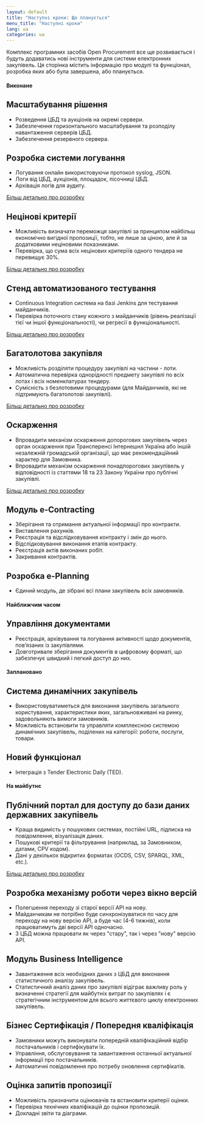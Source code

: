 ```yaml
---
layout: default
title: "Наступні кроки: Що планується"
menu_title: "Наступні кроки"
lang: ua
categories: ua
---
```


Комплекс програмних засобів Open Procurement все ще розвивається і будуть додаватись нові інструменти для системи електронних закупівель. Ця сторінка містить інформацію про модулі та функціонал, розробка яких або була завершена, або планується.

#### Виконане

## Масштабування рішення
* Розведення ЦБД та аукціонів на окремі сервери.
* Забезпечення горизонтального масштабування та розподілу навантаження серверів ЦБД.
* Забезпечення резервного сервера.

## Розробка системи логування
* Логування онлайн використовуючи протокол syslog, JSON.
* Логи від ЦБД, аукціонів, площадок, пісочниці ЦБД.
* Архівація логів для аудиту.

[Більш детально про розробку](http://openprocurement.org/ua/log-server.html)

## Нецінові критерії
* Можливість визначати переможця закупівлі за принципом найбільш економічно вигідної пропозиції, тобто, не лише за ціною, але й за додатковими неціновими показниками.
* Перевірка, що сума всіх нецінових критеріїв одного тендера не перевищує 30%.

[Більш детально про розробку](http://openprocurement.org/ua/nonprice-criteria.html)

## Стенд автоматизованого тестування
* Continuous Integration система на базі Jenkins для тестування майданчиків.
* Перевірка поточного стану кожного з майданчиків (рівень реалізації тієї чи іншої функціональності), чи регресії в функціональності.

[Більш детально про розробку](http://openprocurement.org/ua/test-stand.html)

## Багатолотова закупівля
* Можливість розділяти процедуру закупівлі на частини  - лоти.
* Автоматична перевірка однорідності предмету закупівлі по всіх лотах і всіх номенклатурах тендеру.
* Сумісність з безлотовими процедурами (для Майданчиків, які не підтримують багатолотові закупівлі).

[Більш детально про розробку](http://openprocurement.org/ua/multilots.html)

## Оскарження
* Впровадити механізм оскарження допорогових закупівель через орган оскарження при Трансперенсі Інтернешнл Україна або іншій незалежній громадській організації, що має рекомендаційний характер для Замовника.
* Впровадити механізм оскарження понадпорогових закупівель у відповідності із статтями 18 та 23 Закону України про публічні закупівлі.

[Більш детально про розробку](http://openprocurement.org/ua/complaints.html)

## Модуль e-Contracting 
* Зберігання та отримання актуальної інформації про контракти.
* Виставлення рахунків.
* Реєстрація та відслідковування контракту і змін до нього.
* Відслідковування виконання етапів контракту.
* Реєстрація актів виконаних робіт.
* Закривання контрактів.

## Розробка e-Planning
* Єдиний модуль, де зібрані всі плани закупівель всіх замовників.

#### Найближчим часом

## Управління документами
* Реєстрація, архівування та логування активності щодо документів, пов’язаних із закупівлями.
* Довготривале зберігання документів в цифровому форматі, що забезпечує швидкий і легкий доступ до них.

#### Заплановано

## Система динамічних закупівель
* Використовуватиметься для виконання закупівель загального користування, характеристики яких, загальновживані на ринку, задовольняють вимоги замовників. 
* Можливість встановити та управляти комплексною системою динамічних закупівель, поділених на категорії: роботи, послуги, товари.

## Новий функціонал
* Інтеграція з Tender Electronic Daily (TED).

#### На майбутнє

## Публічний портал для доступу до бази даних державних закупівель 
* Краща видимість у пошукових системах, постійні URL, підписка на повідомлення, візуалізація даних.
* Пошукові критерії та фільтрування (наприклад, за Замовником, датами, CPV кодом).
* Дані у декількох відкритих форматах (OCDS, CSV, SPARQL, XML, etc.).

[Більш детально про розробку](http://openprocurement.org/ua/public-procurement-portal)

## Розробка механізму роботи через вікно версій
* Полегшення переходу зі старої версії API на нову.
* Майданчикам не потрібно буде синхронізуватися по часу для переходу на нову версію API, а буде час (4-6 тижнів), коли працюватимуть дві версії API одночасно.
* З ЦБД можна працювати як через "стару", так і через "нову" версію API.

## Модуль Business Intelligence
* Завантаження всіх необхідних даних з ЦБД для виконання статистичного аналізу закупівель.
* Статистичний аналіз даних про закупівлі відіграє важливу роль у визначенні стратегії для майбутніх витрат по закупівлях і є стратегічним інструментом для всього життєвого циклу електронних закупівель.

## Бізнес Сертифікація / Попередня кваліфікація
* Замовники можуть виконувати попередній кваліфікаційний відбір постачальників і сертифікувати їх.
* Управління, обслуговування та завантаження останньої актуальної інформації про постачальників.
* Автоматичні повідомлення про потребу оновлення сертифікатів.

## Оцінка запитів пропозиції
* Можливість призначити оцінювачів та встановити критерії оцінки.
* Перевірка технічних кваліфікацій до оцінки пропозицій.
* Докладні звіти та діаграми.
